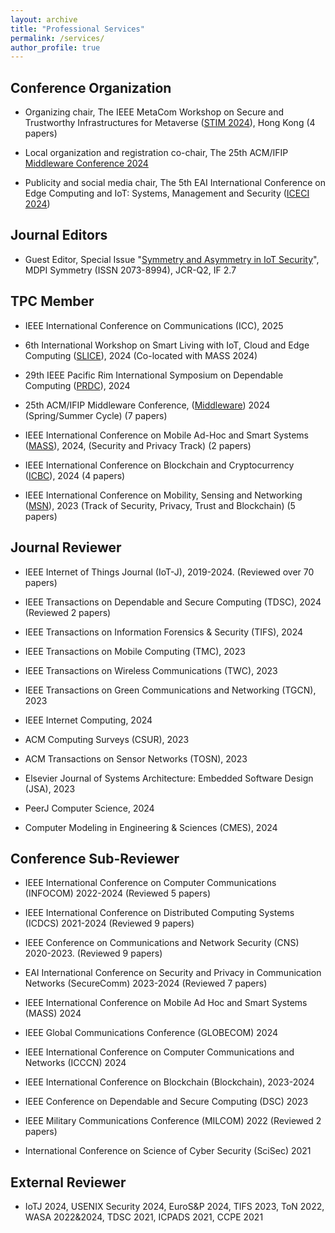 ```yaml
---
layout: archive
title: "Professional Services"
permalink: /services/
author_profile: true
---
```


## Conference Organization

- Organizing chair, The IEEE MetaCom Workshop on Secure and Trustworthy Infrastructures for Metaverse ([STIM 2024](https://ieee-metacom.org/workshop_stim.html)), Hong Kong (4 papers)

- Local organization and registration co-chair, The 25th ACM/IFIP [Middleware Conference 2024](https://middleware-conf.github.io/2024/organizing-committee/) 
  
- Publicity and social media chair, The 5th EAI International Conference on Edge Computing and IoT: Systems, Management and Security ([ICECI 2024](https://iceci-conference.eai-conferences.org/2024/committees/))

## Journal Editors

- Guest Editor, Special Issue "[Symmetry and Asymmetry in IoT Security](https://www.mdpi.com/journal/symmetry/special_issues/I29705V1C3)", MDPI Symmetry (ISSN 2073-8994), JCR-Q2, IF 2.7

## TPC Member
- IEEE International Conference on Communications (ICC), 2025

- 6th International Workshop on Smart Living with IoT, Cloud and Edge Computing ([SLICE](https://slice.iitr.ac.in/about.html)), 2024 (Co-located with MASS 2024)

- 29th IEEE Pacific Rim International Symposium on Dependable Computing ([PRDC](https://prdc.dependability.org/PRDC2024/organizing.html?id=tpc)), 2024

- 25th ACM/IFIP Middleware Conference, ([Middleware](https://middleware-conf.github.io/2024/program-committee/)) 2024 (Spring/Summer Cycle) (7 papers)
  
- IEEE International Conference on Mobile Ad-Hoc and Smart Systems ([MASS](https://sites.google.com/view/ieee-mass-2024/commitee/program-committee?authuser=0)), 2024, (Security and Privacy Track) (2 papers)

- IEEE International Conference on Blockchain and Cryptocurrency ([ICBC](https://icbc2024.ieee-icbc.org/committees/technical-committee)), 2024 (4 papers)

- IEEE International Conference on Mobility, Sensing and Networking ([MSN](https://ieee-msn.org/2023/progcom.php)), 2023 (Track of Security, Privacy, Trust and Blockchain) (5 papers)

## Journal Reviewer
- IEEE Internet of Things Journal (IoT-J), 2019-2024. (Reviewed over 70 papers)

- IEEE Transactions on Dependable and Secure Computing (TDSC), 2024 (Reviewed 2 papers)

- IEEE Transactions on Information Forensics & Security (TIFS), 2024

- IEEE Transactions on Mobile Computing (TMC), 2023

- IEEE Transactions on Wireless Communications (TWC), 2023

- IEEE Transactions on Green Communications and Networking (TGCN), 2023

- IEEE Internet Computing, 2024

- ACM Computing Surveys (CSUR), 2023

- ACM Transactions on Sensor Networks (TOSN), 2023

- Elsevier Journal of Systems Architecture: Embedded Software Design (JSA), 2023

- PeerJ Computer Science, 2024

- Computer Modeling in Engineering & Sciences (CMES), 2024

  

## Conference Sub-Reviewer
- IEEE International Conference on Computer Communications (INFOCOM) 2022-2024 (Reviewed 5 papers)

- IEEE International Conference on Distributed Computing Systems (ICDCS) 2021-2024  (Reviewed 9 papers)

- IEEE Conference on Communications and Network Security (CNS) 2020-2023.  (Reviewed 9 papers)

- EAI International Conference on Security and Privacy in Communication Networks (SecureComm) 2023-2024 (Reviewed 7 papers)

- IEEE International Conference on Mobile Ad Hoc and Smart Systems (MASS) 2024

- IEEE Global Communications Conference (GLOBECOM) 2024

- IEEE International Conference on Computer Communications and Networks (ICCCN) 2024

- IEEE International Conference on Blockchain (Blockchain), 2023-2024

- IEEE Conference on Dependable and Secure Computing (DSC) 2023

- IEEE Military Communications Conference (MILCOM) 2022 (Reviewed 2 papers)

- International Conference on Science of Cyber Security (SciSec) 2021

## External Reviewer
- IoTJ 2024, USENIX Security 2024, EuroS&P 2024, TIFS 2023, ToN 2022, WASA 2022&2024, TDSC 2021, ICPADS 2021, CCPE 2021
